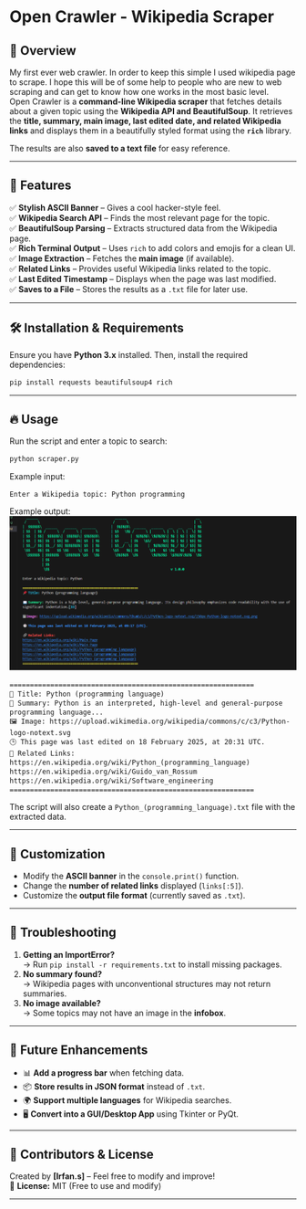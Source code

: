# **Open Crawler - Wikipedia Scraper**  

## 📌 **Overview**  
My first ever web crawler. In order to keep this simple I used wikipedia page to scrape. I hope this will be of some help to people who are new to web scraping and can get to know how one works in the most basic level.   
Open Crawler is a **command-line Wikipedia scraper** that fetches details about a given topic using the **Wikipedia API and BeautifulSoup**. It retrieves the **title, summary, main image, last edited date, and related Wikipedia links** and displays them in a beautifully styled format using the **`rich`** library.  

The results are also **saved to a text file** for easy reference.  

---

## 🚀 **Features**  
✅ **Stylish ASCII Banner** – Gives a cool hacker-style feel.  
✅ **Wikipedia Search API** – Finds the most relevant page for the topic.  
✅ **BeautifulSoup Parsing** – Extracts structured data from the Wikipedia page.  
✅ **Rich Terminal Output** – Uses `rich` to add colors and emojis for a clean UI.  
✅ **Image Extraction** – Fetches the **main image** (if available).  
✅ **Related Links** – Provides useful Wikipedia links related to the topic.  
✅ **Last Edited Timestamp** – Displays when the page was last modified.  
✅ **Saves to a File** – Stores the results as a `.txt` file for later use.  

---

## 🛠 **Installation & Requirements**  
Ensure you have **Python 3.x** installed. Then, install the required dependencies:  

```bash
pip install requests beautifulsoup4 rich
```

---

## 🔥 **Usage**  
Run the script and enter a topic to search:  

```bash
python scraper.py
```

Example input:  
```
Enter a Wikipedia topic: Python programming
```

Example output:  
![Screenshot](https://github.com/irfanbroo/wiki_scraper/blob/main/Screenshot%202025-02-19%20205257.png)

```
============================================================
📌 Title: Python (programming language)
📖 Summary: Python is an interpreted, high-level and general-purpose programming language...
🖼 Image: https://upload.wikimedia.org/wikipedia/commons/c/c3/Python-logo-notext.svg
🕒 This page was last edited on 18 February 2025, at 20:31 UTC.
🔗 Related Links:
https://en.wikipedia.org/wiki/Python_(programming_language)
https://en.wikipedia.org/wiki/Guido_van_Rossum
https://en.wikipedia.org/wiki/Software_engineering
============================================================
```
The script will also create a `Python_(programming_language).txt` file with the extracted data.

---

## 🎨 **Customization**  
- Modify the **ASCII banner** in the `console.print()` function.  
- Change the **number of related links** displayed (`links[:5]`).  
- Customize the **output file format** (currently saved as `.txt`).  

---

## 🔧 **Troubleshooting**  
1. **Getting an ImportError?**  
   → Run `pip install -r requirements.txt` to install missing packages.  
2. **No summary found?**  
   → Wikipedia pages with unconventional structures may not return summaries.  
3. **No image available?**  
   → Some topics may not have an image in the **infobox**.  

---

## 🌟 **Future Enhancements**  
- 📊 **Add a progress bar** when fetching data.  
- 📦 **Store results in JSON format** instead of `.txt`.  
- 🌍 **Support multiple languages** for Wikipedia searches.  
- 🖥 **Convert into a GUI/Desktop App** using Tkinter or PyQt.  

---

## 🎯 **Contributors & License**  
Created by **[Irfan.s]** – Feel free to modify and improve!  
📜 **License:** MIT (Free to use and modify)  

---
